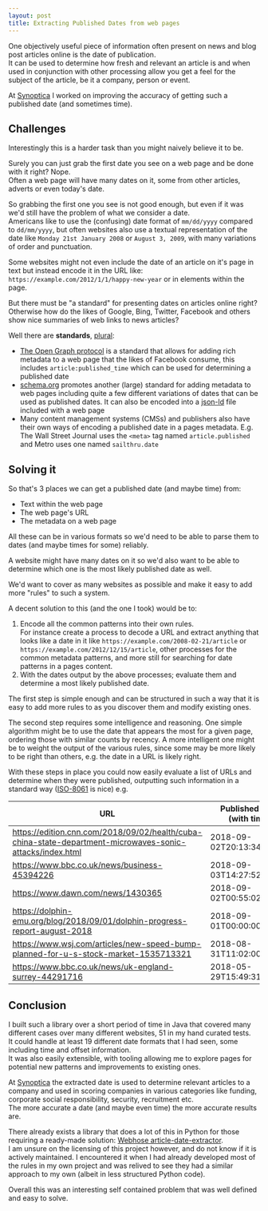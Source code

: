 ```yaml
---
layout: post
title: Extracting Published Dates from web pages
---
```


One objectively useful piece of information often present on news and blog post
articles online is the date of publication.  
It can be used to determine how fresh and relevant an article is and when used
in conjunction with other processing allow you get a feel for the subject of 
the article, be it a company, person or event.

At [Synoptica](https://www.synoptica.com/) I worked on improving the accuracy 
of getting such a published date (and sometimes time). 

## Challenges

Interestingly this is a harder task than you might naively believe it to be.

Surely you can just grab the first date you see on a web page and be done 
with it right? Nope.  
Often a web page will have many dates on it, some from other articles, 
adverts or even today's date. 

So grabbing the first one you see is not good enough, but even if it was we'd 
still have the problem of what we consider a date.  
Americans like to use the (confusing) date format of `mm/dd/yyyy` compared to 
`dd/mm/yyyy`, but often websites also use a textual representation of the date 
like `Monday 21st January 2008` or `August 3, 2009`, with many variations of 
order and punctuation.

Some websites might not even include the date of an article on it's page in 
text but instead encode it in the URL like: 
`https://example.com/2012/1/1/happy-new-year` or in elements within the page.

But there must be "a standard" for presenting dates on articles online right?
Otherwise how do the likes of Google, Bing, Twitter, Facebook and others show
nice summaries of web links to news articles?

Well there are **standards**, [plural](https://xkcd.com/927/):

* [The Open Graph protocol](http://ogp.me/) is a standard that allows for 
  adding rich metadata to a web page that the likes of Facebook consume, this 
  includes `article:published_time` which can be used for determining a 
  published date
* [schema.org](https://schema.org/) promotes another (large) standard for 
  adding metadata to web pages including quite a few different variations of 
  dates that can be used as published dates. It can also be encoded into a
  [json-ld](https://json-ld.org/) file included with a web page
* Many content management systems (CMSs) and publishers also have their own 
  ways of encoding a published date in a pages metadata. 
  E.g. The Wall Street Journal uses the `<meta>` tag named `article.published` 
  and Metro uses one named `sailthru.date`

## Solving it

So that's 3 places we can get a published date (and maybe time) from:

* Text within the web page
* The web page's URL
* The metadata on a web page

All these can be in various formats so we'd need to be able to parse them to 
dates (and maybe times for some) reliably.

A website might have many dates on it so we'd also want to be able to determine
which one is the most likely published date as well.

We'd want to cover as many websites as possible and make it easy to add more 
"rules" to such a system.

A decent solution to this (and the one I took) would be to:

1. Encode all the common patterns into their own rules.  
   For instance create a process to decode a URL and extract anything that 
   looks like a date in it like `https://example.com/2008-02-21/article` or 
   `https://example.com/2012/12/15/article`, other processes for the common 
   metadata patterns, and more still for searching for date patterns in a pages 
   content.
2. With the dates output by the above processes; evaluate them and determine a 
   most likely published date.

The first step is simple enough and can be structured in such a way that it is 
easy to add more rules to as you discover them and modify existing ones.

The second step requires some intelligence and reasoning. One simple algorithm 
might be to use the date that appears the most for a given page, ordering those
with similar counts by recency. A more intelligent one might be to weight the 
output of the various rules, since some may be more likely to be right than 
others, e.g. the date in a URL is likely right.

With these steps in place you could now easily evaluate a list of URLs and 
determine when they were published, outputting such information in a standard 
way ([ISO-8061](https://en.wikipedia.org/wiki/ISO_8601) is nice) e.g.

| URL | Published Date (with time) |
| --- | -------------------------- |
| https://edition.cnn.com/2018/09/02/health/cuba-china-state-department-microwaves-sonic-attacks/index.html | 2018-09-02T20:13:34Z |
| https://www.bbc.co.uk/news/business-45394226 | 2018-09-03T14:27:52+01:00 |
| https://www.dawn.com/news/1430365 | 2018-09-02T00:55:02Z |
| https://dolphin-emu.org/blog/2018/09/01/dolphin-progress-report-august-2018 | 2018-09-01T00:00:00Z |
| https://www.wsj.com/articles/new-speed-bump-planned-for-u-s-stock-market-1535713321 | 2018-08-31T11:02:00Z |
| https://www.bbc.co.uk/news/uk-england-surrey-44291716 | 2018-05-29T15:49:31+01:00 |

## Conclusion

I built such a library over a short period of time in Java that covered many 
different cases over many different websites, 51 in my hand curated tests.   
It could handle at least 19 different date formats that I had seen, some 
including time and offset information.  
It was also easily extensible, with tooling allowing me to explore pages for 
potential new patterns and improvements to existing ones.

At [Synoptica](https://www.synoptica.com/) the extracted date is used to 
determine relevant articles to a company and used in scoring companies in 
various categories like funding, corporate social responsibility, security, 
recruitment etc.  
The more accurate a date (and maybe even time) the more accurate results are.

There already exists a library that does a lot of this in Python for those 
requiring a ready-made solution:
[Webhose article-date-extractor](https://github.com/Webhose/article-date-extractor).  
I am unsure on the licensing of this project however, and do not know if it is 
actively maintained. I encountered it when I had already developed most of the 
rules in my own project and was relived to see they had a similar approach to 
my own (albeit in less structured Python code).

Overall this was an interesting self contained problem that was well defined 
and easy to solve.
